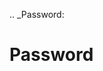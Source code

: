 [//]: # (THE CONTENT BELOW IS GENERATED. DO NOT EDIT.)
.. _Password:

# Password
[//]: # (ADD YOUR NOTES BELOW. THESE WILL BE PICKED EVERY TIME THE DOCS ARE REGENERATED. //end)
